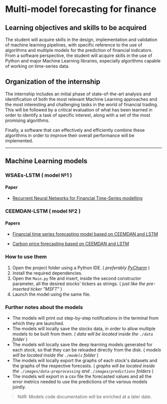 # Multi-model forecasting for finance

## Learning objectives and skills to be acquired

The student will acquire skills in the design, implementation and validation of machine learning pipelines, with specific reference to the use of algorithms and multiple models for the prediction of financial indicators.  
From a software perspective, the student will acquire skills in the use of Python and major Machine Learning libraries, especially algorithms capable of working on time-series data.

## Organization of the internship

The internship includes an initial phase of state-of-the-art analysis and identification of both the most relevant Machine Learning approaches and the most interesting and challenging tasks in the world of financial trading.  
This will be followed by a critical evaluation of what has been learned in order to identify a task of specific interest, along with a set of the most promising algorithms.
  
Finally, a software that can effectively and efficiently combine these algorithms in order to improve their overall performance will be implemented.

---

## Machine Learning models

### WSAEs-LSTM ( model №1 )

#### Paper

- [Recurrent Neural Networks for Financial Time-Series modelling](https://ieeexplore.ieee.org/abstract/document/8545666)

### CEEMDAN-LSTM ( model №2 )

#### Papers

- [Financial time series forecasting model based on CEEMDAN and LSTM](https://www.sciencedirect.com/science/article/abs/pii/S0378437118314985)

- [Carbon price forecasting based on CEEMDAN and LSTM](https://www.sciencedirect.com/science/article/abs/pii/S0306261922000782?via=ihub)

### How to use them

1. Open the project folder using a Python IDE. ( _preferably [PyCharm](https://www.jetbrains.com/pycharm/)_ )
2. Install the required dependencies.
3. Open the `Main.py` file and insert, inside the second constructor parameter, all the desired stocks' tickers as strings. ( _just like the pre-inserted ticker "MSFT"_ )
4. Launch the model using the same file.

### Further notes about the models

- The models will print out step-by-step notifications in the terminal from which they are launched.
- The models will locally save the stocks data, in order to allow multiple models to be built from them. ( _data will be located inside the `./data` folder_ )
- The models will locally save the deep learning models generated for each stock, so that they can be reloaded directly from the disk. ( _models will be located inside the `./models` folder_ )
- The models will locally export the graphs of each stock's datasets and the graphs of the respective forecasts. ( _graphs will be located inside the `./images/data-preprocessing` and `./images/predictions` folders_ )
- The models will export in a csv file the forecasted values and all the error metrics needed to use the predictions of the various models jointly.

> NdR: Models code documentation will be enriched at a later date.
